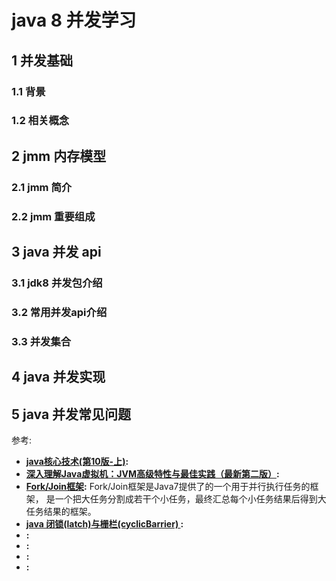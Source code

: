 # java 8 并发学习

## 1 并发基础

### 1.1 背景
### 1.2 相关概念

## 2 jmm 内存模型

### 2.1 jmm 简介
### 2.2 jmm 重要组成

## 3 java 并发 api

### 3.1 jdk8 并发包介绍
### 3.2 常用并发api介绍
### 3.3 并发集合

## 4 java 并发实现


## 5 java 并发常见问题


参考:
* __[java核心技术(第10版-上)]():__  
* __[深入理解Java虚拟机：JVM高级特性与最佳实践（最新第二版）]():__  
* __[Fork/Join框架](fork-join.md):__ Fork/Join框架是Java7提供了的一个用于并行执行任务的框架， 是一个把大任务分割成若干个小任务，最终汇总每个小任务结果后得到大任务结果的框架。 
* __[java 闭锁(latch)与栅栏(cyclicBarrier) ](latch-cyclicBarrier.md):__  
* __[]():__  
* __[]():__  
* __[]():__  
* __[]():__  
